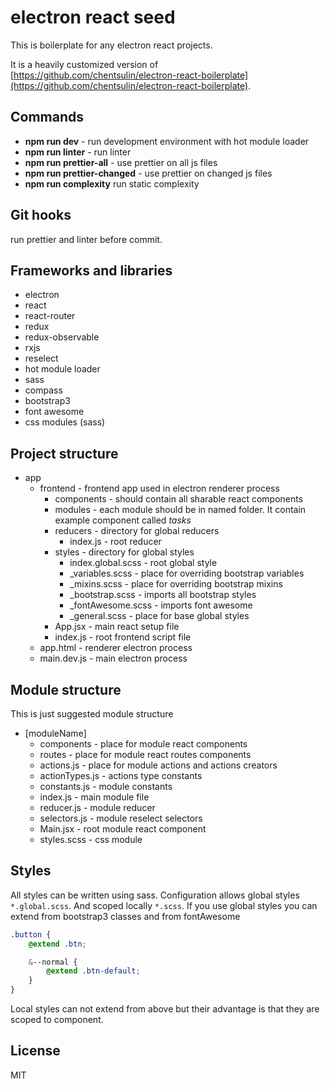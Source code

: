# electron react seed

This is boilerplate for any electron react projects.

It is a heavily customized version of [https://github.com/chentsulin/electron-react-boilerplate](https://github.com/chentsulin/electron-react-boilerplate). 

## Commands

* **npm run dev** - run development environment with hot module loader
* **npm run linter** - run linter
* **npm run prettier-all** - use prettier on all js files
* **npm run prettier-changed** - use prettier on changed js files
* **npm run complexity** run static complexity

## Git hooks

run prettier and linter before commit.

## Frameworks and libraries

* electron
* react
* react-router
* redux
* redux-observable
* rxjs
* reselect
* hot module loader
* sass
* compass
* bootstrap3
* font awesome
* css modules (sass)

## Project structure
 * app
   * frontend - frontend app used in electron renderer process
     * components - should contain all sharable react components
     * modules - each module should be in named folder. It contain example component called *tasks*
     * reducers  - directory for global reducers
       * index.js - root reducer
     * styles - directory for global styles
       * index.global.scss - root global style
       * _variables.scss - place for overriding bootstrap variables
       * _mixins.scss - place for overriding bootstrap mixins
       * _bootstrap.scss - imports all bootstrap styles
       * _fontAwesome.scss - imports font awesome
       * _general.scss - place for base global styles
     * App.jsx - main react setup file
     * index.js - root frontend script file
   * app.html - renderer electron process
   * main.dev.js - main electron process
   
## Module structure

This is just suggested module structure
 * [moduleName]
   * components - place for module react components
   * routes - place for module react routes components
   * actions.js - place for module actions and actions creators
   * actionTypes.js - actions type constants
   * constants.js - module constants
   * index.js - main module file
   * reducer.js - module reducer
   * selectors.js - module reselect selectors
   * Main.jsx - root module react component
   * styles.scss - css module

## Styles

All styles can be written using sass. 
Configuration allows global styles `*.global.scss`.
And scoped locally `*.scss`.
If you use global styles you can extend from bootstrap3 classes and from fontAwesome

```scss
.button {
    @extend .btn;

    &--normal {
        @extend .btn-default;
    }
}
```
Local styles can not extend from above but their advantage is that they are scoped to component.

## License 

MIT
